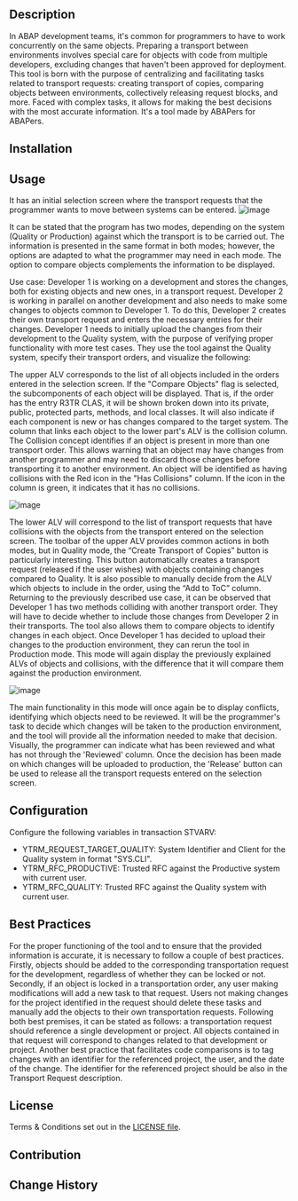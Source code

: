 
## Description
In ABAP development teams, it's common for programmers to have to work concurrently on the same objects. Preparing a transport between environments involves special care for objects with code from multiple developers, excluding changes that haven't been approved for deployment. This tool is born with the purpose of centralizing and facilitating tasks related to transport requests: creating transport of copies, comparing objects between environments, collectively releasing request blocks, and more. Faced with complex tasks, it allows for making the best decisions with the most accurate information. It's a tool made by ABAPers for ABAPers.
## Installation

## Usage
It has an initial selection screen where the transport requests that the programmer wants to move between systems can be entered.
![image](https://github.com/Mango-CorpGitHub/TransportManagementTool/assets/158566836/de2fc362-03cb-40ea-828c-93018e5104a1)

It can be stated that the program has two modes, depending on the system (Quality or Production) against which the transport is to be carried out. The information is presented in the same format in both modes; however, the options are adapted to what the programmer may need in each mode. The option to compare objects complements the information to be displayed.

Use case: Developer 1 is working on a development and stores the changes, both for existing objects and new ones, in a transport request. Developer 2 is working in parallel on another development and also needs to make some changes to objects common to Developer 1. To do this, Developer 2 creates their own transport request and enters the necessary entries for their changes.
Developer 1 needs to initially upload the changes from their development to the Quality system, with the purpose of verifying proper functionality with more test cases. They use the tool against the Quality system, specify their transport orders, and visualize the following:




The upper ALV corresponds to the list of all objects included in the orders entered in the selection screen. If the "Compare Objects" flag is selected, the subcomponents of each object will be displayed. That is, if the order has the entry R3TR CLAS, it will be shown broken down into its private, public, protected parts, methods, and local classes. It will also indicate if each component is new or has changes compared to the target system. The column that links each object to the lower part's ALV is the collision column. The Collision concept identifies if an object is present in more than one transport order. This allows warning that an object may have changes from another programmer and may need to discard those changes before transporting it to another environment. An object will be identified as having collisions with the Red icon in the "Has Collisions" column. If the icon in the column is green, it indicates that it has no collisions.

 ![image](https://github.com/Mango-CorpGitHub/TransportManagementTool/assets/158566836/7376437e-ff51-4715-aafa-712dc1f0ac80)

The lower ALV will correspond to the list of transport requests that have collisions with the objects from the transport entered on the selection screen.
The toolbar of the upper ALV provides common actions in both modes, but in Quality mode, the “Create Transport of Copies” button is particularly interesting. This button automatically creates a transport request (released if the user wishes) with objects containing changes compared to Quality. It is also possible to manually decide from the ALV which objects to include in the order, using the “Add to ToC” column.
Returning to the previously described use case, it can be observed that Developer 1 has two methods colliding with another transport order. They will have to decide whether to include those changes from Developer 2 in their transports. The tool also allows them to compare objects to identify changes in each object.
Once Developer 1 has decided to upload their changes to the production environment, they can rerun the tool in Production mode. This mode will again display the previously explained ALVs of objects and collisions, with the difference that it will compare them against the production environment.

![image](https://github.com/Mango-CorpGitHub/TransportManagementTool/assets/158566836/dd64ab05-9945-4246-8c5a-549f4e8c027e)
 
The main functionality in this mode will once again be to display conflicts, identifying which objects need to be reviewed. It will be the programmer's task to decide which changes will be taken to the production environment, and the tool will provide all the information needed to make that decision. Visually, the programmer can indicate what has been reviewed and what has not through the 'Reviewed' column.
Once the decision has been made on which changes will be uploaded to production, the 'Release' button can be used to release all the transport requests entered on the selection screen.


## Configuration
Configure the following variables in transaction STVARV:
- YTRM_REQUEST_TARGET_QUALITY: System Identifier and Client for the Quality system in format "SYS.CLI".
- YTRM_RFC_PRODUCTIVE: Trusted RFC against the Productive system with current user.
- YTRM_RFC_QUALITY: Trusted RFC against the Quality system with current user.

## Best Practices
For the proper functioning of the tool and to ensure that the provided information is accurate, it is necessary to follow a couple of best practices. 
Firstly, objects should be added to the corresponding transportation request for the development, regardless of whether they can be locked or not. Secondly, if an object is locked in a transportation order, any user making modifications will add a new task to that request. Users not making changes for the project identified in the request should delete these tasks and manually add the objects to their own transportation requests.
Following both best premises, it can be stated as follows: a transportation request should reference a single development or project. All objects contained in that request will correspond to changes related to that development or project.
Another best practice that facilitates code comparisons is to tag changes with an identifier for the referenced project, the user, and the date of the change. The identifier for the referenced project should be also in the Transport Request description.

## License
Terms & Conditions set out in the [LICENSE file](LICENSE).

## Contribution

## Change History
